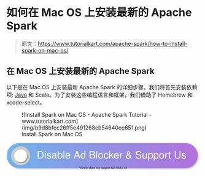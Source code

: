 # 如何在 Mac OS 上安装最新的 Apache Spark

> 原文：<https://www.tutorialkart.com/apache-spark/how-to-install-spark-on-mac-os/>

## 在 Mac OS 上安装最新的 Apache Spark

以下是在 Mac OS 上安装最新 Apache Spark 的详细步骤。我们将首先安装依赖项: [Java](https://www.tutorialkart.com/java/) 和 Scala。为了安装这些编程语言和框架，我们借助了 Homebrew 和 xcode-select。

<figure class="aligncenter">![Install Spark on Mac OS - Apache Spark Tutorial - www.tutorialkart.com](img/b9d8bfec26ff5e491268eb54640ee651.png)

<figcaption>Install Spark on Mac OS</figcaption>

</figure>

[![](img/925da31b32d6bc3827932f6c8afb11bb.png)](https://www.tutorialkart.com/)